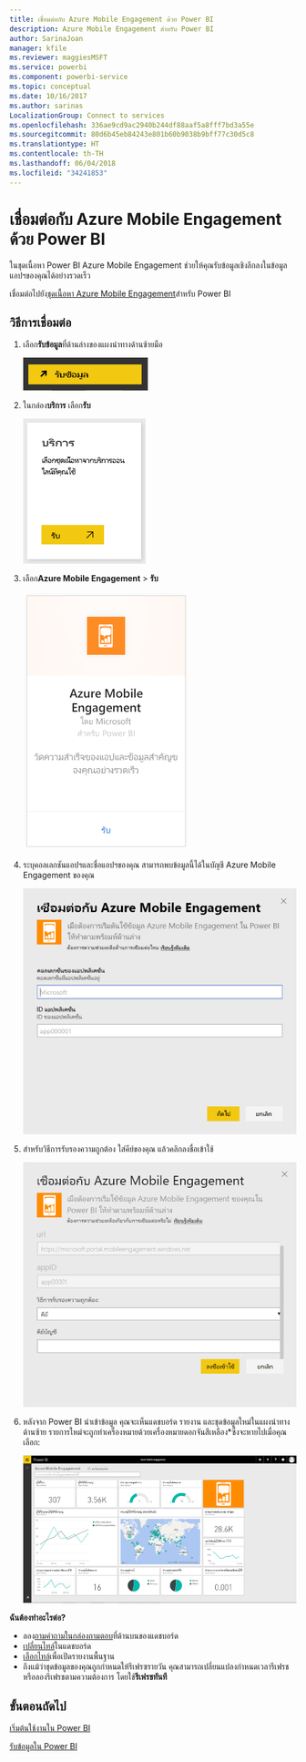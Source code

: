 ```yaml
---
title: เชื่อมต่อกับ Azure Mobile Engagement ด้วย Power BI
description: Azure Mobile Engagement สำหรับ Power BI
author: SarinaJoan
manager: kfile
ms.reviewer: maggiesMSFT
ms.service: powerbi
ms.component: powerbi-service
ms.topic: conceptual
ms.date: 10/16/2017
ms.author: sarinas
LocalizationGroup: Connect to services
ms.openlocfilehash: 336ae9cd9ac2940b244df88aaf5a8fff7bd3a55e
ms.sourcegitcommit: 80d6b45eb84243e801b60b9038b9bff77c30d5c8
ms.translationtype: HT
ms.contentlocale: th-TH
ms.lasthandoff: 06/04/2018
ms.locfileid: "34241853"
---
```

# <a name="connect-to-azure-mobile-engagement-with-power-bi"></a>เชื่อมต่อกับ Azure Mobile Engagement ด้วย Power BI
ในชุดเนื้อหา Power BI Azure Mobile Engagement ช่วยให้คุณรับข้อมูลเชิงลึกลงในข้อมูลแอปฯของคุณได้อย่างรวดเร็ว

เชื่อมต่อไปยัง[ชุดเนื้อหา Azure Mobile Engagement](https://app.powerbi.com/groups/me/getdata/services/azme)สำหรับ Power BI

## <a name="how-to-connect"></a>วิธีการเชื่อมต่อ
1. เลือก**รับข้อมูล**ที่ด้านล่างของแผงนำทางด้านซ้ายมือ
   
    ![](media/service-connect-to-azure-mobile/getdata.png)
2. ในกล่อง**บริการ** เลือก**รับ**
   
    ![](media/service-connect-to-azure-mobile/services.png)
3. เลือก**Azure Mobile Engagement** \> **รับ**
   
    ![](media/service-connect-to-azure-mobile/azme.png) 
4. ระบุคอลเลกชันแอปฯและชื่อแอปฯของคุณ สามารถพบข้อมูลนี้ได้ในบัญชี Azure Mobile Engagement ของคุณ
   
    ![](media/service-connect-to-azure-mobile/parameters.png) 
5. สำหรับวิธีการรับรองความถูกต้อง ใส่คีย์ของคุณ แล้วคลิกลงชื่อเข้าใช้
   
    ![](media/service-connect-to-azure-mobile/creds.png)
6. หลังจาก Power BI นำเข้าข้อมูล คุณจะเห็นแดชบอร์ด รายงาน และชุดข้อมูลใหม่ในแผงนำทางด้านซ้าย รายการใหม่จะถูกทำเครื่องหมายด้วยเครื่องหมายดอกจันสีเหลือง\*ซึ่งจะหายไปเมื่อคุณเลือก:
   
    ![](media/service-connect-to-azure-mobile/dashboard.png)

 **ฉันต้องทำอะไรต่อ?**

* ลอง[ถามคำถามในกล่องถามตอบ](power-bi-q-and-a.md)ที่ด้านบนของแดชบอร์ด
* [เปลี่ยนไทล์](service-dashboard-edit-tile.md)ในแดชบอร์ด
* [เลือกไทล์](service-dashboard-tiles.md)เพื่อเปิดรายงานพื้นฐาน
* ถึงแม้ว่าชุดข้อมูลของคุณถูกกำหนดให้รีเฟรซรายวัน คุณสามารถเปลี่ยนแปลงกำหนดเวลารีเฟรช หรือลองรีเฟรชตามความต้องการ โดยใช้**รีเฟรชทันที**

## <a name="next-steps"></a>ขั้นตอนถัดไป
[เริ่มต้นใช้งานใน Power BI](service-get-started.md)

[รับข้อมูลใน Power BI](service-get-data.md)

